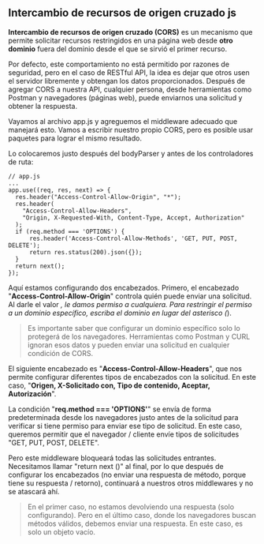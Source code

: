## Intercambio de recursos de origen cruzado js

**Intercambio de recursos de origen cruzado (CORS)** es un mecanismo que permite solicitar recursos restringidos en una página web desde **otro dominio** fuera del dominio desde el que se sirvió el primer recurso.

Por defecto, este comportamiento no está permitido por razones de seguridad, pero en el caso de RESTful API, la idea es dejar que otros usen el servidor libremente y obtengan los datos proporcionados. Después de agregar CORS a nuestra API, cualquier persona, desde herramientas como Postman y navegadores (páginas web), puede enviarnos una solicitud y obtener la respuesta.

Vayamos al archivo app.js y agreguemos el middleware adecuado que manejará esto. Vamos a escribir nuestro propio CORS, pero es posible usar paquetes para lograr el mismo resultado.

Lo colocaremos justo después del bodyParser y antes de los controladores de ruta:
```JS
// app.js
...
app.use((req, res, next) => {
  res.header("Access-Control-Allow-Origin", "*");
  res.header(
    "Access-Control-Allow-Headers",
    "Origin, X-Requested-With, Content-Type, Accept, Authorization"
  );
  if (req.method === 'OPTIONS') {
      res.header('Access-Control-Allow-Methods', 'GET, PUT, POST, DELETE');
      return res.status(200).json({});
  }
  return next();
});

```


Aquí estamos configurando dos encabezados. Primero, el encabezado "**Access-Control-Allow-Origin**" controla quién puede enviar una solicitud. Al darle el valor *, le damos permiso a cualquiera. Para restringir el permiso a un dominio específico, escriba el dominio en lugar del asterisco (*).

>Es importante saber que configurar un dominio específico solo lo protegerá de los navegadores. Herramientas como Postman y CURL ignoran esos datos y pueden enviar una solicitud en cualquier condición de CORS.


El siguiente encabezado es "**Access-Control-Allow-Headers**", que nos permite configurar diferentes tipos de encabezados con la solicitud. En este caso, "**Origen, X-Solicitado con, Tipo de contenido, Aceptar, Autorización**".

La condición "**req.method === 'OPTIONS'**" se envía de forma predeterminada desde los navegadores justo antes de la solicitud para verificar si tiene permiso para enviar ese tipo de solicitud. En este caso, queremos permitir que el navegador / cliente envíe tipos de solicitudes "GET, PUT, POST, DELETE".

Pero este middleware bloqueará todas las solicitudes entrantes. Necesitamos llamar "return next ()" al final, por lo que después de configurar los encabezados (no enviar una respuesta de método, porque tiene su respuesta / retorno), continuará a nuestros otros middlewares y no se atascará ahí.

>En el primer caso, no estamos devolviendo una respuesta (solo configurando). Pero en el último caso, donde los navegadores buscan métodos válidos, debemos enviar una respuesta. En este caso, es solo un objeto vacío.